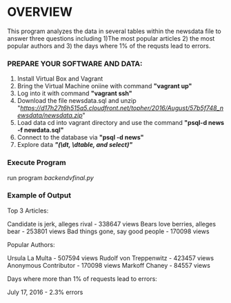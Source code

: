 # OVERVIEW

This program analyzes the data in several tables within the newsdata file to answer three questions including 1)The most popular articles 2) the most popular authors and 3) the days where 1% of the requsts lead to errors.

### PREPARE YOUR SOFTWARE AND DATA:

1) Install Virtual Box and Vagrant
2) Bring the Virtual Machine oniine with command **"vagrant up"**
3) Log into it with command **"vagrant ssh"**
4) Download the file newsdata.sql and unzip "_https://d17h27t6h515a5.cloudfront.net/topher/2016/August/57b5f748_newsdata/newsdata.zip_"
5) Load data cd into vagrant directory and use the command **"psql-d news -f newdata.sql"**
6) Connect to the database via **"psql -d news"**
7) Explore data _**"(\dt, \dtable, and select)"**_

### Execute Program
run program _backendvfinal.py_

### Example of Output

Top 3 Articles:

Candidate is jerk, alleges rival - 338647 views
Bears love berries, alleges bear - 253801 views
Bad things gone, say good people - 170098 views

Popular Authors:

Ursula La Multa - 507594 views
Rudolf von Treppenwitz - 423457 views
Anonymous Contributor - 170098 views
Markoff Chaney - 84557 views

Days where more than 1% of requests lead to errors:

July      17, 2016 - 2.3% errors





